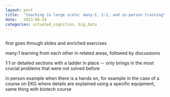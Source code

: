 ```yaml
---
layout: post
title:  "Coaching in large scale: many:1, 1:1, and in-person training"
date:   2013-08-24
categories: situated_cognition, big_data
---
```


![]()


first goes through slides and enriched exercises

many:1 learning from each other in related areas, followed by discussions

1:1 or detailed sections with a ladder in place -- only brings in the most crucial problems that were not solved before

in person example when there is a hands on, for example in the case of a course on EKG where details are explained using a specific equipment, same thing with biotech course
